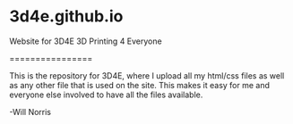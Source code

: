 3d4e.github.io
==============

Website for 3D4E
3D Printing 4 Everyone

================

This is the repository for 3D4E, where I upload all my html/css files as well as any other file that is used on
the site. This makes it easy for me and everyone else involved to have all the files available.

-Will Norris
